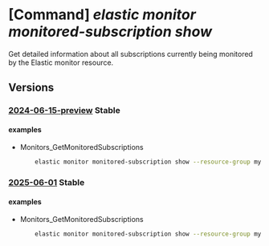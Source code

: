 # [Command] _elastic monitor monitored-subscription show_

Get detailed information about all subscriptions currently being monitored by the Elastic monitor resource.

## Versions

### [2024-06-15-preview](/Resources/mgmt-plane/L3N1YnNjcmlwdGlvbnMve30vcmVzb3VyY2Vncm91cHMve30vcHJvdmlkZXJzL21pY3Jvc29mdC5lbGFzdGljL21vbml0b3JzL3t9L21vbml0b3JlZHN1YnNjcmlwdGlvbnMve30=/2024-06-15-preview.xml) **Stable**

<!-- mgmt-plane /subscriptions/{}/resourcegroups/{}/providers/microsoft.elastic/monitors/{}/monitoredsubscriptions/{} 2024-06-15-preview -->

#### examples

- Monitors_GetMonitoredSubscriptions
    ```bash
        elastic monitor monitored-subscription show --resource-group myResourceGroup --monitor-name myMonitor --configuration-name default
    ```

### [2025-06-01](/Resources/mgmt-plane/L3N1YnNjcmlwdGlvbnMve30vcmVzb3VyY2Vncm91cHMve30vcHJvdmlkZXJzL21pY3Jvc29mdC5lbGFzdGljL21vbml0b3JzL3t9L21vbml0b3JlZHN1YnNjcmlwdGlvbnMve30=/2025-06-01.xml) **Stable**

<!-- mgmt-plane /subscriptions/{}/resourcegroups/{}/providers/microsoft.elastic/monitors/{}/monitoredsubscriptions/{} 2025-06-01 -->

#### examples

- Monitors_GetMonitoredSubscriptions
    ```bash
        elastic monitor monitored-subscription show --resource-group myResourceGroup --monitor-name myMonitor --configuration-name default
    ```
